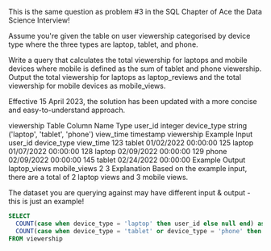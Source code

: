 This is the same question as problem #3 in the SQL Chapter of Ace the Data Science Interview!

Assume you're given the table on user viewership categorised by device type where the three types are laptop, tablet, and phone.

Write a query that calculates the total viewership for laptops and mobile devices where mobile is defined as the sum of tablet and phone viewership. Output the total viewership for laptops as laptop_reviews and the total viewership for mobile devices as mobile_views.

Effective 15 April 2023, the solution has been updated with a more concise and easy-to-understand approach.

viewership Table
Column Name	Type
user_id	integer
device_type	string ('laptop', 'tablet', 'phone')
view_time	timestamp
viewership Example Input
user_id	device_type	view_time
123	tablet	01/02/2022 00:00:00
125	laptop	01/07/2022 00:00:00
128	laptop	02/09/2022 00:00:00
129	phone	02/09/2022 00:00:00
145	tablet	02/24/2022 00:00:00
Example Output
laptop_views	mobile_views
2	3
Explanation
Based on the example input, there are a total of 2 laptop views and 3 mobile views.

The dataset you are querying against may have different input & output - this is just an example!

```sql
SELECT
  COUNT(case when device_type = 'laptop' then user_id else null end) as laptop_views,
  COUNT(case when device_type = 'tablet' or device_type = 'phone' then user_id else null end) as mobile_views
FROM viewership
```
